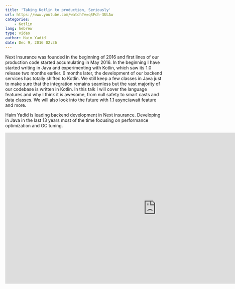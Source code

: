 ```yaml
---
title: 'Taking Kotlin to production, Seriously'
url: https://www.youtube.com/watch?v=qSFch-3ULAw
categories:
    - Kotlin
lang: hebrew
type: video
author: Haim Yadid
date: Dec 9, 2016 02:36
---
```

Next Insurance was founded in the beginning of 2016 and first lines of our production code started accumulating in May 2016. In the beginning I have started writing in Java and experimenting with Kotlin, which saw its 1.0 release two months earlier. 6 months later, the development of our backend services has totally shifted to Kotlin. We still keep a few classes in Java just to make sure that the integration remains seamless but the vast majority of our codebase is written in Kotlin. In this talk I will cover the language features and why I think it is awesome, from null safety to smart casts and data classes. We will also look into the future with 1.1 async/await feature and more.

Haim Yadid is leading backend development in Next insurance. Developing in Java in the last 13 years most of the time focusing on performance optimization and GC tuning.

<iframe width="960" height="480" src="https://www.youtube.com/embed/qSFch-3ULAw" frameborder="0" allowfullscreen></iframe>

